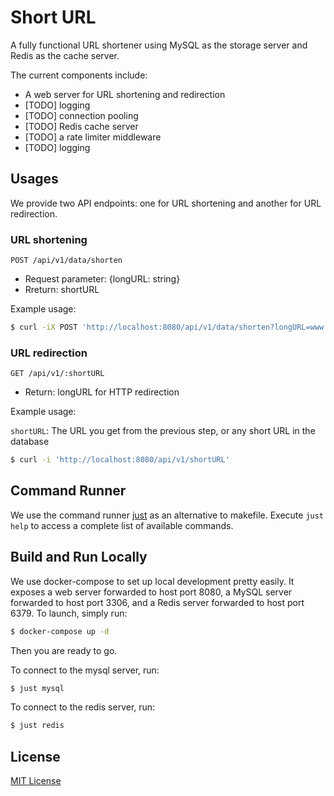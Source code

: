 # Short URL
A fully functional URL shortener using MySQL as the storage server and Redis as the cache server.

The current components include:

+ A web server for URL shortening and redirection
+ [TODO] logging
+ [TODO] connection pooling
+ [TODO] Redis cache server
+ [TODO] a rate limiter middleware
+ [TODO] logging

## Usages

We provide two API endpoints: one for URL shortening and another for URL redirection.

### URL shortening

`POST /api/v1/data/shorten`

+ Request parameter: {longURL: string}
+ Rreturn: shortURL

Example usage:

```bash
$ curl -iX POST 'http://localhost:8080/api/v1/data/shorten?longURL=www.google.com'
```

### URL redirection 

`GET /api/v1/:shortURL`

+ Return: longURL for HTTP redirection

Example usage:

`shortURL`: The URL you get from the previous step, or any short URL in the database

```bash
$ curl -i 'http://localhost:8080/api/v1/shortURL'
```

## Command Runner

We use the command runner [just](https://github.com/casey/just) as an alternative to makefile. Execute `just help` to access a complete list of available commands.

## Build and Run Locally

We use docker-compose to set up local development pretty easily. It exposes a web server forwarded to host port 8080, a MySQL server forwarded to host port 3306, and a Redis server forwarded to host port 6379. To launch, simply run:

```bash
$ docker-compose up -d
```
Then you are ready to go.


To connect to the mysql server, run:

```bash
$ just mysql
```

To connect to the redis server, run:

```bash
$ just redis
```

## License

[MIT License](./LICENSE)
